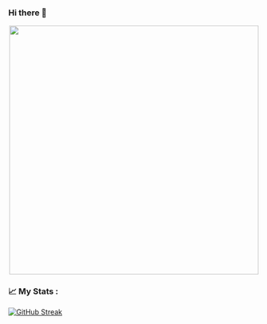 ### Hi there 👋
<div id="header" align="center">
  <img src="https://media.giphy.com/media/3oKIPnAiaMCws8nOsE/giphy.gif" width="500" height="500"/>
</div>

### 📈 My Stats :
[![GitHub Streak](http://github-readme-streak-stats.herokuapp.com?user=Reqiesko&theme=dark&background=000000&height=250)](https://git.io/streak-stats)
<!--**[![Top Langs](https://github-readme-stats.vercel.app/api/top-langs/?username=Reqiesko&theme=dark&height=250)](https://github.com/anuraghazra/github-readme-stats)
<!--
**Reqiesko/Reqiesko** is a ✨ _special_ ✨ repository because its `README.md` (this file) appears on your GitHub profile.

Here are some ideas to get you started:

- 🔭 I’m currently working on ...
- 🌱 I’m currently learning ...
- 👯 I’m looking to collaborate on ...
- 🤔 I’m looking for help with ...
- 💬 Ask me about ...
- 📫 How to reach me: ...
- 😄 Pronouns: ...
- ⚡ Fun fact: ...
-->
